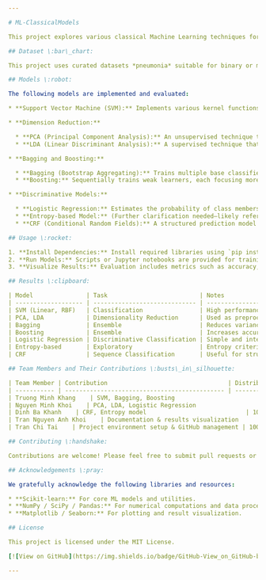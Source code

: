 ```yaml
---

# ML-ClassicalModels

This project explores various classical Machine Learning techniques for classification and ensemble modeling. It includes implementations of Support Vector Machines (SVMs), Dimension Reduction techniques (PCA and LDA), Bagging and Boosting methods, and Discriminative models including Logistic Regression, Entropy-based models, and Conditional Random Fields (CRF).

## Dataset \:bar\_chart:

This project uses curated datasets *pneumonia* suitable for binary or multi-class classification tasks. Each dataset contains feature vectors and corresponding labels. The dataset is available on Kaggle, via the [link](https://www.kaggle.com/datasets/paultimothymooney/chest-xray-pneumonia) 

## Models \:robot:

The following models are implemented and evaluated:

* **Support Vector Machine (SVM):** Implements various kernel functions (linear, polynomial, RBF) and explores the impact of soft vs. hard margin classifiers. The optimization seeks a hyperplane that maximizes margin between classes while controlling slack via regularization.

* **Dimension Reduction:**

  * **PCA (Principal Component Analysis):** An unsupervised technique that projects data into lower dimensions by preserving maximal variance.
  * **LDA (Linear Discriminant Analysis):** A supervised technique that maximizes class separability by projecting onto a space that best discriminates classes.

* **Bagging and Boosting:**

  * **Bagging (Bootstrap Aggregating):** Trains multiple base classifiers (e.g., decision trees) on bootstrapped subsets and aggregates their predictions (e.g., majority voting).
  * **Boosting:** Sequentially trains weak learners, each focusing more on previous errors (e.g., AdaBoost), to improve overall accuracy.

* **Discriminative Models:**

  * **Logistic Regression:** Estimates the probability of class membership using a sigmoid on linear predictors.
  * **Entropy-based Model:** (Further clarification needed—likely refers to maximum entropy or information gain criteria).
  * **CRF (Conditional Random Fields):** A structured prediction model that estimates the conditional probability of label sequences given an observation sequence, widely used in NLP tasks.

## Usage \:rocket:

1. **Install Dependencies:** Install required libraries using `pip install -r requirements.txt`.
2. **Run Models:** Scripts or Jupyter notebooks are provided for training and evaluating each model.
3. **Visualize Results:** Evaluation includes metrics such as accuracy, precision, recall, and visualization via confusion matrices and projection plots.

## Results \:clipboard:

| Model               | Task                          | Notes                                                        |
| ------------------- | ----------------------------- | ------------------------------------------------------------ |
| SVM (Linear, RBF)   | Classification                | High performance on linearly and non-linearly separable data |
| PCA, LDA            | Dimensionality Reduction      | Used as preprocessing or visualization step                  |
| Bagging             | Ensemble                      | Reduces variance, robust to overfitting                      |
| Boosting            | Ensemble                      | Increases accuracy, sensitive to noise                       |
| Logistic Regression | Discriminative Classification | Simple and interpretable                                     |
| Entropy-based       | Exploratory                   | Entropy criteria for split or prediction (details may vary)  |
| CRF                 | Sequence Classification       | Useful for structured output problems                        |

## Team Members and Their Contributions \:busts\_in\_silhouette:

| Team Member | Contribution                                  | Distribution |
| ----------- | --------------------------------------------- | ------------ |
| Truong Minh Khang    | SVM, Bagging, Boosting                        | 100%         |
| Nguyen Minh Khoi    | PCA, LDA, Logistic Regression                 | 100%         |
| Dinh Ba Khanh    | CRF, Entropy model                            | 100%         |
| Tran Nguyen Anh Khoi    | Documentation & results visualization         | 100%         |
| Tran Chi Tai    | Project environment setup & GitHub management | 100%         |

## Contributing \:handshake:

Contributions are welcome! Please feel free to submit pull requests or open issues for any improvements or suggestions.

## Acknowledgements \:pray:

We gratefully acknowledge the following libraries and resources:

* **Scikit-learn:** For core ML models and utilities.
* **NumPy / SciPy / Pandas:** For numerical computations and data processing.
* **Matplotlib / Seaborn:** For plotting and result visualization.

## License

This project is licensed under the MIT License.

[![View on GitHub](https://img.shields.io/badge/GitHub-View_on_GitHub-blue?logo=GitHub)](https://github.com/khangtruong2252314/ML-BackProg)

---
```


